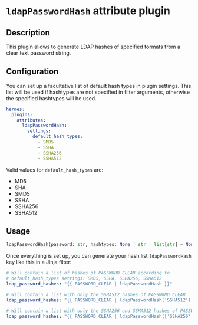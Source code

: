 <!--
Hermes : Change Data Capture (CDC) tool from any source(s) to any target
Copyright (C) 2023 INSA Strasbourg

This file is part of Hermes.

Hermes is free software: you can redistribute it and/or modify
it under the terms of the GNU General Public License as published by
the Free Software Foundation, either version 3 of the License, or
(at your option) any later version.

Hermes is distributed in the hope that it will be useful,
but WITHOUT ANY WARRANTY; without even the implied warranty of
MERCHANTABILITY or FITNESS FOR A PARTICULAR PURPOSE. See the
GNU General Public License for more details.

You should have received a copy of the GNU General Public License
along with Hermes. If not, see <https://www.gnu.org/licenses/>.
-->

# `ldapPasswordHash` attribute plugin

## Description

This plugin allows to generate LDAP hashes of specified formats from a clear text password string.

## Configuration

You can set up a facultative list of default hash types in plugin settings. This list will be used if hashtypes are not specified in filter arguments, otherwise the specified hashtypes will be used.

```yaml
hermes:
  plugins:
    attributes:
      ldapPasswordHash:
        settings:
          default_hash_types:
            - SMD5
            - SSHA
            - SSHA256
            - SSHA512
```

Valid values for `default_hash_types` are:

- MD5
- SHA
- SMD5
- SSHA
- SSHA256
- SSHA512

## Usage

```python
ldapPasswordHash(password: str, hashtypes: None | str | list[str] = None) → list[str]
```

Once everything is set up, you can generate your hash list  `ldapPasswordHash` key like this  in a Jinja filter:

```yaml
# Will contain a list of hashes of PASSWORD_CLEAR according to
# default_hash_types settings: SMD5, SSHA, SSHA256, SSHA512
ldap_password_hashes: "{{ PASSWORD_CLEAR | ldapPasswordHash }}"

# Will contain a list with only the SSHA512 hashes of PASSWORD_CLEAR
ldap_password_hashes: "{{ PASSWORD_CLEAR | ldapPasswordHash('SSHA512') }}"

# Will contain a list with only the SSHA256 and SSHA512 hashes of PASSWORD_CLEAR
ldap_password_hashes: "{{ PASSWORD_CLEAR | ldapPasswordHash(['SSHA256', 'SSHA512']) }}"
```
